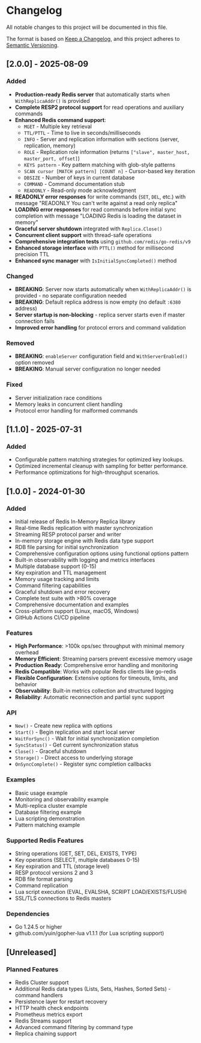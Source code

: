 # Changelog

All notable changes to this project will be documented in this file.

The format is based on [Keep a Changelog](https://keepachangelog.com/en/1.0.0/),
and this project adheres to [Semantic Versioning](https://semver.org/spec/v2.0.0.html).

## [2.0.0] - 2025-08-09

### Added
- **Production-ready Redis server** that automatically starts when `WithReplicaAddr()` is provided
- **Complete RESP2 protocol support** for read operations and auxiliary commands
- **Enhanced Redis command support**:
  - `MGET` - Multiple key retrieval
  - `TTL/PTTL` - Time to live in seconds/milliseconds
  - `INFO` - Server and replication information with sections (server, replication, memory)
  - `ROLE` - Replication role information (returns `["slave", master_host, master_port, offset]`)
  - `KEYS pattern` - Key pattern matching with glob-style patterns
  - `SCAN cursor [MATCH pattern] [COUNT n]` - Cursor-based key iteration
  - `DBSIZE` - Number of keys in current database
  - `COMMAND` - Command documentation stub
  - `READONLY` - Read-only mode acknowledgment
- **READONLY error responses** for write commands (`SET`, `DEL`, etc.) with message "READONLY You can't write against a read only replica"
- **LOADING error responses** for read commands before initial sync completion with message "LOADING Redis is loading the dataset in memory"
- **Graceful server shutdown** integrated with `Replica.Close()`
- **Concurrent client support** with thread-safe operations
- **Comprehensive integration tests** using `github.com/redis/go-redis/v9`
- **Enhanced storage interface** with `PTTL()` method for millisecond precision TTL
- **Enhanced sync manager** with `IsInitialSyncCompleted()` method

### Changed
- **BREAKING**: Server now starts automatically when `WithReplicaAddr()` is provided - no separate configuration needed
- **BREAKING**: Default replica address is now empty (no default `:6380` address)
- **Server startup is non-blocking** - replica server starts even if master connection fails
- **Improved error handling** for protocol errors and command validation

### Removed
- **BREAKING**: `enableServer` configuration field and `WithServerEnabled()` option removed
- **BREAKING**: Manual server configuration no longer needed

### Fixed
- Server initialization race conditions
- Memory leaks in concurrent client handling
- Protocol error handling for malformed commands

## [1.1.0] - 2025-07-31

### Added
- Configurable pattern matching strategies for optimized key lookups.
- Optimized incremental cleanup with sampling for better performance.
- Performance optimizations for high-throughput scenarios.

## [1.0.0] - 2024-01-30

### Added
- Initial release of Redis In-Memory Replica library
- Real-time Redis replication with master synchronization
- Streaming RESP protocol parser and writer
- In-memory storage engine with Redis data type support
- RDB file parsing for initial synchronization
- Comprehensive configuration options using functional options pattern
- Built-in observability with logging and metrics interfaces
- Multiple database support (0-15)
- Key expiration and TTL management
- Memory usage tracking and limits
- Command filtering capabilities
- Graceful shutdown and error recovery
- Complete test suite with >80% coverage
- Comprehensive documentation and examples
- Cross-platform support (Linux, macOS, Windows)
- GitHub Actions CI/CD pipeline

### Features
- **High Performance**: >100k ops/sec throughput with minimal memory overhead
- **Memory Efficient**: Streaming parsers prevent excessive memory usage
- **Production Ready**: Comprehensive error handling and monitoring
- **Redis Compatible**: Works with popular Redis clients like go-redis
- **Flexible Configuration**: Extensive options for timeouts, limits, and behavior
- **Observability**: Built-in metrics collection and structured logging
- **Reliability**: Automatic reconnection and partial sync support

### API
- `New()` - Create new replica with options
- `Start()` - Begin replication and start local server
- `WaitForSync()` - Wait for initial synchronization completion
- `SyncStatus()` - Get current synchronization status
- `Close()` - Graceful shutdown
- `Storage()` - Direct access to underlying storage
- `OnSyncComplete()` - Register sync completion callbacks

### Examples
- Basic usage example
- Monitoring and observability example  
- Multi-replica cluster example
- Database filtering example
- Lua scripting demonstration
- Pattern matching example

### Supported Redis Features
- String operations (GET, SET, DEL, EXISTS, TYPE)
- Key operations (SELECT, multiple databases 0-15)
- Key expiration and TTL (storage level)
- RESP protocol versions 2 and 3
- RDB file format parsing
- Command replication
- Lua script execution (EVAL, EVALSHA, SCRIPT LOAD/EXISTS/FLUSH)
- SSL/TLS connections to Redis masters

### Dependencies
- Go 1.24.5 or higher
- github.com/yuin/gopher-lua v1.1.1 (for Lua scripting support)

## [Unreleased]

### Planned Features
- Redis Cluster support
- Additional Redis data types (Lists, Sets, Hashes, Sorted Sets) - command handlers
- Persistence layer for restart recovery
- HTTP health check endpoints
- Prometheus metrics export
- Redis Streams support
- Advanced command filtering by command type
- Replica chaining support
